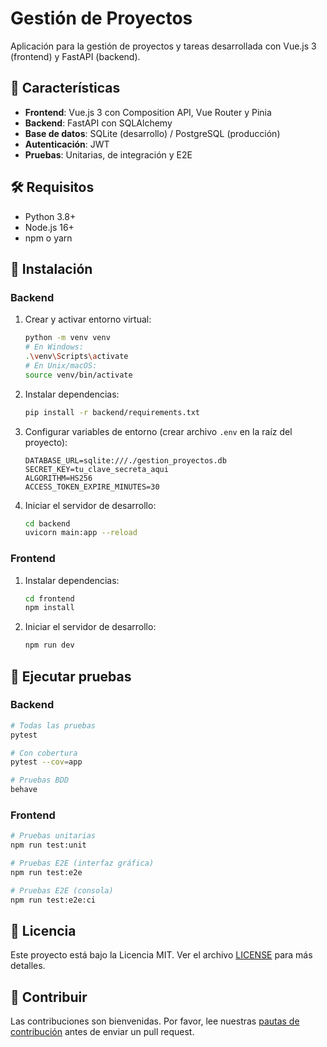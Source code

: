 # Gestión de Proyectos

Aplicación para la gestión de proyectos y tareas desarrollada con Vue.js 3 (frontend) y FastAPI (backend).

## 🚀 Características

- **Frontend**: Vue.js 3 con Composition API, Vue Router y Pinia
- **Backend**: FastAPI con SQLAlchemy
- **Base de datos**: SQLite (desarrollo) / PostgreSQL (producción)
- **Autenticación**: JWT
- **Pruebas**: Unitarias, de integración y E2E

## 🛠️ Requisitos

- Python 3.8+
- Node.js 16+
- npm o yarn

## 🚀 Instalación

### Backend

1. Crear y activar entorno virtual:
   ```bash
   python -m venv venv
   # En Windows:
   .\venv\Scripts\activate
   # En Unix/macOS:
   source venv/bin/activate
   ```

2. Instalar dependencias:
   ```bash
   pip install -r backend/requirements.txt
   ```

3. Configurar variables de entorno (crear archivo `.env` en la raíz del proyecto):
   ```
   DATABASE_URL=sqlite:///./gestion_proyectos.db
   SECRET_KEY=tu_clave_secreta_aqui
   ALGORITHM=HS256
   ACCESS_TOKEN_EXPIRE_MINUTES=30
   ```

4. Iniciar el servidor de desarrollo:
   ```bash
   cd backend
   uvicorn main:app --reload
   ```

### Frontend

1. Instalar dependencias:
   ```bash
   cd frontend
   npm install
   ```

2. Iniciar el servidor de desarrollo:
   ```bash
   npm run dev
   ```

## 🧪 Ejecutar pruebas

### Backend
```bash
# Todas las pruebas
pytest

# Con cobertura
pytest --cov=app

# Pruebas BDD
behave
```

### Frontend
```bash
# Pruebas unitarias
npm run test:unit

# Pruebas E2E (interfaz gráfica)
npm run test:e2e

# Pruebas E2E (consola)
npm run test:e2e:ci
```

## 📄 Licencia

Este proyecto está bajo la Licencia MIT. Ver el archivo [LICENSE](LICENSE) para más detalles.

## 🤝 Contribuir

Las contribuciones son bienvenidas. Por favor, lee nuestras [pautas de contribución](CONTRIBUTING.md) antes de enviar un pull request.
